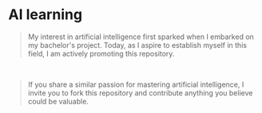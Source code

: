 # AI learning

> My interest in artificial intelligence first sparked when I embarked on my bachelor's project. Today, as I aspire to establish myself in this field, I am actively promoting this repository.
<br>

>  If you share a similar passion for mastering artificial intelligence, I invite you to fork this repository and contribute anything you believe could be valuable.


